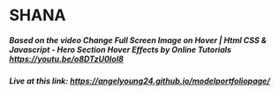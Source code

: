 # SHANA

##### Based on the video Change Full Screen Image on Hover | Html CSS & Javascript - Hero Section Hover Effects by Online Tutorials https://youtu.be/o8DTzU0Iol8

##### Live at this link: https://angelyoung24.github.io/modelportfoliopage/
